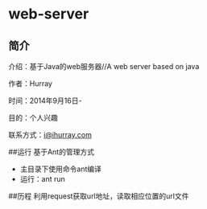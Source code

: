 web-server
==========

## 简介
介绍：基于Java的web服务器//A web server based on java

作者：Hurray

时间：2014年9月16日-

目的：个人兴趣

联系方式：i@ihurray.com

##运行
基于Ant的管理方式

* 主目录下使用命令ant编译
* 运行：ant run

##历程
利用request获取url地址，读取相应位置的url文件

